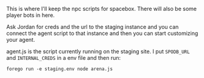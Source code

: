This is where I'll keep the npc scripts for spacebox. There will also be
some player bots in here.

Ask Jordan for creds and the url to the staging instance and you can connect the
agent script to that instance and then you can start customizing your agent.

agent.js is the script currently running on the staging site. I put `SPODB_URL`
and `INTERNAL_CREDS` in a env file and then run:

```
forego run -e staging.env node arena.js
```
